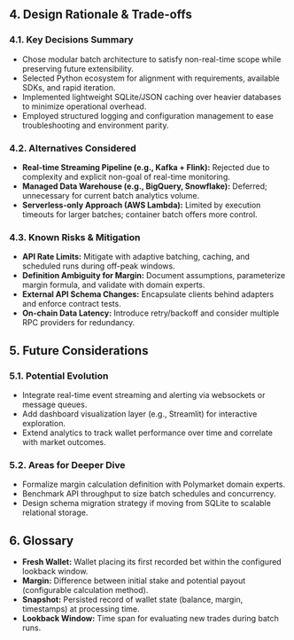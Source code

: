 <!-- anchor: design-rationale -->
## 4. Design Rationale & Trade-offs

<!-- anchor: key-decisions -->
### 4.1. Key Decisions Summary
- Chose modular batch architecture to satisfy non-real-time scope while preserving future extensibility.
- Selected Python ecosystem for alignment with requirements, available SDKs, and rapid iteration.
- Implemented lightweight SQLite/JSON caching over heavier databases to minimize operational overhead.
- Employed structured logging and configuration management to ease troubleshooting and environment parity.

<!-- anchor: alternatives -->
### 4.2. Alternatives Considered
- **Real-time Streaming Pipeline (e.g., Kafka + Flink):** Rejected due to complexity and explicit non-goal of real-time monitoring.
- **Managed Data Warehouse (e.g., BigQuery, Snowflake):** Deferred; unnecessary for current batch analytics volume.
- **Serverless-only Approach (AWS Lambda):** Limited by execution timeouts for larger batches; container batch offers more control.

<!-- anchor: risks-mitigation -->
### 4.3. Known Risks & Mitigation
- **API Rate Limits:** Mitigate with adaptive batching, caching, and scheduled runs during off-peak windows.
- **Definition Ambiguity for Margin:** Document assumptions, parameterize margin formula, and validate with domain experts.
- **External API Schema Changes:** Encapsulate clients behind adapters and enforce contract tests.
- **On-chain Data Latency:** Introduce retry/backoff and consider multiple RPC providers for redundancy.

<!-- anchor: future-considerations -->
## 5. Future Considerations

<!-- anchor: potential-evolution -->
### 5.1. Potential Evolution
- Integrate real-time event streaming and alerting via websockets or message queues.
- Add dashboard visualization layer (e.g., Streamlit) for interactive exploration.
- Extend analytics to track wallet performance over time and correlate with market outcomes.

<!-- anchor: deeper-dive -->
### 5.2. Areas for Deeper Dive
- Formalize margin calculation definition with Polymarket domain experts.
- Benchmark API throughput to size batch schedules and concurrency.
- Design schema migration strategy if moving from SQLite to scalable relational storage.

<!-- anchor: glossary -->
## 6. Glossary
- **Fresh Wallet:** Wallet placing its first recorded bet within the configured lookback window.
- **Margin:** Difference between initial stake and potential payout (configurable calculation method).
- **Snapshot:** Persisted record of wallet state (balance, margin, timestamps) at processing time.
- **Lookback Window:** Time span for evaluating new trades during batch runs.
